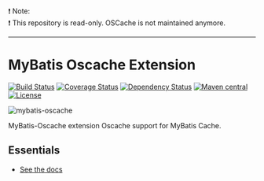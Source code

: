❗️ Note:  
❗️ This repository is read-only. OSCache is not maintained anymore.

---

MyBatis Oscache Extension
=========================

[![Build Status](https://travis-ci.org/mybatis/oscache-cache.svg?branch=master)](https://travis-ci.org/mybatis/oscache-cache)
[![Coverage Status](https://coveralls.io/repos/mybatis/oscache-cache/badge.svg?branch=master&service=github)](https://coveralls.io/github/mybatis/oscache-cache?branch=master)
[![Dependency Status](https://www.versioneye.com/user/projects/5619b482a193340f2f000515/badge.svg?style=flat)](https://www.versioneye.com/user/projects/5619b482a193340f2f000515)
[![Maven central](https://maven-badges.herokuapp.com/maven-central/org.mybatis.caches/mybatis-oscache/badge.svg)](https://maven-badges.herokuapp.com/maven-central/org.mybatis.caches/mybatis-oscache)
[![License](http://img.shields.io/:license-apache-brightgreen.svg)](http://www.apache.org/licenses/LICENSE-2.0.html)

![mybatis-oscache](http://mybatis.github.io/images/mybatis-logo.png)

MyBatis-Oscache extension Oscache support for MyBatis Cache.

Essentials
----------

* [See the docs](http://mybatis.github.io/oscache-cache/)

